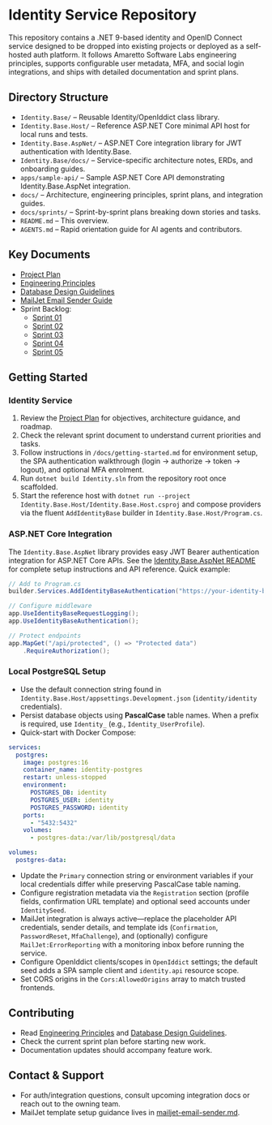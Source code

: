 # Identity Service Repository

This repository contains a .NET 9-based identity and OpenID Connect service designed to be dropped into existing projects or deployed as a self-hosted auth platform. It follows Amaretto Software Labs engineering principles, supports configurable user metadata, MFA, and social login integrations, and ships with detailed documentation and sprint plans.

## Directory Structure
- `Identity.Base/` – Reusable Identity/OpenIddict class library.
- `Identity.Base.Host/` – Reference ASP.NET Core minimal API host for local runs and tests.
- `Identity.Base.AspNet/` – ASP.NET Core integration library for JWT authentication with Identity.Base.
- `Identity.Base/docs/` – Service-specific architecture notes, ERDs, and onboarding guides.
- `apps/sample-api/` – Sample ASP.NET Core API demonstrating Identity.Base.AspNet integration.
- `docs/` – Architecture, engineering principles, sprint plans, and integration guides.
- `docs/sprints/` – Sprint-by-sprint plans breaking down stories and tasks.
- `README.md` – This overview.
- `AGENTS.md` – Rapid orientation guide for AI agents and contributors.

## Key Documents
- [Project Plan](docs/identity-oidc-project-plan.md)
- [Engineering Principles](docs/Engineering_Principles.md)
- [Database Design Guidelines](docs/Database_Design_Guidelines.md)
- [MailJet Email Sender Guide](docs/mailjet-email-sender.md)
- Sprint Backlog:
  - [Sprint 01](docs/sprints/sprint-01.md)
  - [Sprint 02](docs/sprints/sprint-02.md)
  - [Sprint 03](docs/sprints/sprint-03.md)
  - [Sprint 04](docs/sprints/sprint-04.md)
  - [Sprint 05](docs/sprints/sprint-05.md)

## Getting Started

### Identity Service
1. Review the [Project Plan](docs/identity-oidc-project-plan.md) for objectives, architecture guidance, and roadmap.
2. Check the relevant sprint document to understand current priorities and tasks.
3. Follow instructions in `/docs/getting-started.md` for environment setup, the SPA authentication walkthrough (login → authorize → token → logout), and optional MFA enrolment.
4. Run `dotnet build Identity.sln` from the repository root once scaffolded.
5. Start the reference host with `dotnet run --project Identity.Base.Host/Identity.Base.Host.csproj` and compose providers via the fluent `AddIdentityBase` builder in `Identity.Base.Host/Program.cs`.

### ASP.NET Core Integration
The `Identity.Base.AspNet` library provides easy JWT Bearer authentication integration for ASP.NET Core APIs. See the [Identity.Base.AspNet README](Identity.Base.AspNet/README.md) for complete setup instructions and API reference. Quick example:

```csharp
// Add to Program.cs
builder.Services.AddIdentityBaseAuthentication("https://your-identity-base-url");

// Configure middleware
app.UseIdentityBaseRequestLogging();
app.UseIdentityBaseAuthentication();

// Protect endpoints
app.MapGet("/api/protected", () => "Protected data")
    .RequireAuthorization();
```

### Local PostgreSQL Setup
- Use the default connection string found in `Identity.Base.Host/appsettings.Development.json` (`identity/identity` credentials).
- Persist database objects using **PascalCase** table names. When a prefix is required, use `Identity_` (e.g., `Identity_UserProfile`).
- Quick-start with Docker Compose:

```yaml
services:
  postgres:
    image: postgres:16
    container_name: identity-postgres
    restart: unless-stopped
    environment:
      POSTGRES_DB: identity
      POSTGRES_USER: identity
      POSTGRES_PASSWORD: identity
    ports:
      - "5432:5432"
    volumes:
      - postgres-data:/var/lib/postgresql/data

volumes:
  postgres-data:
```

- Update the `Primary` connection string or environment variables if your local credentials differ while preserving PascalCase table naming.
- Configure registration metadata via the `Registration` section (profile fields, confirmation URL template) and optional seed accounts under `IdentitySeed`.
- MailJet integration is always active—replace the placeholder API credentials, sender details, and template ids (`Confirmation`, `PasswordReset`, `MfaChallenge`), and (optionally) configure `MailJet:ErrorReporting` with a monitoring inbox before running the service.
- Configure OpenIddict clients/scopes in `OpenIddict` settings; the default seed adds a SPA sample client and `identity.api` resource scope.
- Set CORS origins in the `Cors:AllowedOrigins` array to match trusted frontends.

## Contributing
- Read [Engineering Principles](docs/Engineering_Principles.md) and [Database Design Guidelines](docs/Database_Design_Guidelines.md).
- Check the current sprint plan before starting new work.
- Documentation updates should accompany feature work.

## Contact & Support
- For auth/integration questions, consult upcoming integration docs or reach out to the owning team.
- MailJet template setup guidance lives in [mailjet-email-sender.md](docs/mailjet-email-sender.md).

